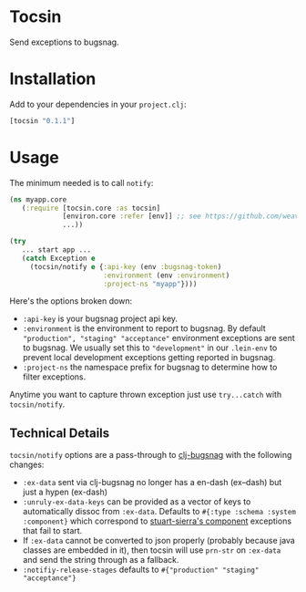 # Tocsin

Send exceptions to bugsnag.

# Installation

Add to your dependencies in your `project.clj`:

```clojure
[tocsin "0.1.1"]
```

# Usage

The minimum needed is to call `notify`:

```clojure
(ns myapp.core
   (:require [tocsin.core :as tocsin]
             [environ.core :refer [env]] ;; see https://github.com/weavejester/environ
             ...))

(try
   ... start app ...
   (catch Exception e
     (tocsin/notify e {:api-key (env :bugsnag-token)
                       :environment (env :environment)
                       :project-ns "myapp"})))
```

Here's the options broken down:

 - `:api-key` is your bugsnag project api key.
 - `:environment` is the environment to report to bugsnag. By default `"production", "staging" "acceptance"` environment exceptions are sent to bugsnag. We usually set this to `"development"` in our `.lein-env` to prevent local development exceptions getting reported in bugsnag.
 - `:project-ns` the namespace prefix for bugsnag to determine how to filter exceptions.

Anytime you want to capture thrown exception just use `try...catch` with `tocsin/notify`.

## Technical Details

`tocsin/notify` options are a pass-through to [clj-bugsnag](https://github.com/wunderlist/clj-bugsnag) with the following changes:

 - `:ex-data` sent via clj-bugsnag no longer has a en-dash (ex–dash) but just a hypen (ex-dash)
 - `:unruly-ex-data-keys` can be provided as a vector of keys to automatically dissoc from `:ex-data`. Defaults to `#{:type :schema :system :component}` which correspond to [stuart-sierra's component](https://github.com/stuartsierra/component) exceptions that fail to start.
 - If `:ex-data` cannot be converted to json properly (probably because java classes are embedded in it), then tocsin will use `prn-str` on `:ex-data` and send the string through as a fallback.
 - `:notifiy-release-stages` defaults to `#{"production" "staging" "acceptance"}`
 
